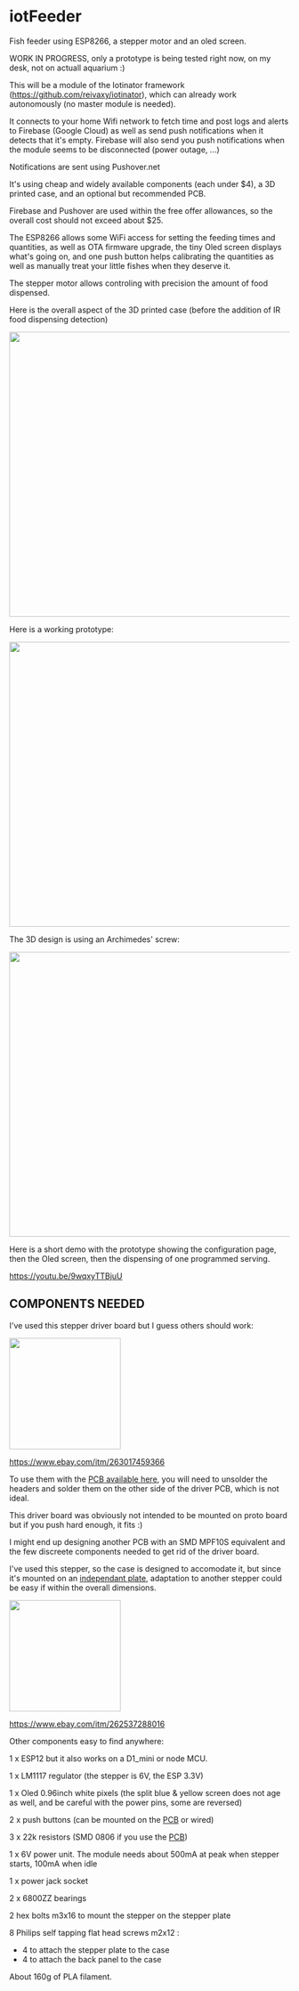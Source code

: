 # iotFeeder

Fish feeder using ESP8266, a stepper motor and an oled screen.



WORK IN PROGRESS, only a prototype is being tested right now, on my desk, not on actuall aquarium :)


This will be a module of the Iotinator framework (https://github.com/reivaxy/iotinator), which can already work autonomously (no master module is needed).

It connects to your home Wifi network to fetch time and post logs and alerts to Firebase (Google Cloud) as well as send push notifications when it detects that it's empty. Firebase will also send you push notifications when the module seems to be disconnected (power outage, ...)

Notifications are sent using Pushover.net 


It's using cheap and widely available components (each under $4), a 3D printed case, and an optional but recommended PCB.

Firebase and Pushover are used within the free offer allowances, so the overall cost should not exceed about $25.

The ESP8266 allows some WiFi access for setting the feeding times and quantities, as well as OTA firmware upgrade, the tiny Oled screen displays what's going on, and one push button helps calibrating the quantities as well as manually treat your little fishes when they deserve it.

The stepper motor allows controling with precision the amount of food dispensed.

Here is the overall aspect of the 3D printed case (before the addition of IR food dispensing detection)

<img src="https://github.com/reivaxy/iotFeeder/blob/master/resources/3DPrintedCase.jpg?raw=true" width="512px"/>

Here is a working prototype:

<img src="https://github.com/reivaxy/iotFeeder/blob/master/resources/prototype.jpg?raw=true" width="512px"/>

The 3D design is using an Archimedes' screw:

<img src="https://github.com/reivaxy/iotFeeder/blob/master/resources/3DDesign.jpg?raw=true" width="512px"/>

Here is a short demo with the prototype showing the configuration page, then the Oled screen, then the dispensing of one programmed serving.

https://youtu.be/9wqxyTTBjuU

## COMPONENTS NEEDED

I've used this stepper driver board but I guess others should work:

<img src="https://github.com/reivaxy/iotFeeder/blob/master/resources/driver.jpg?raw=true" width="200px"/>

https://www.ebay.com/itm/263017459366

To use them with the [PCB available here](hardware/PCB), you will need to unsolder the headers and solder them on the other side of the driver PCB, which is not ideal. 

This driver board was obviously not intended to be mounted on proto board but if you push hard enough, it fits :)

I might end up designing another PCB with an SMD MPF10S equivalent and the few discreete components needed to get rid of the driver board.

I've used this stepper, so the case is designed to accomodate it, but since it's mounted on an [independant plate](https://github.com/reivaxy/iotFeeder/blob/master/hardware/3DFiles/stepperPlate.stl), adaptation to another stepper could be easy if within the overall dimensions.

<img src="https://github.com/reivaxy/iotFeeder/blob/master/resources/stepper.jpg?raw=true" width="200px"/>

https://www.ebay.com/itm/262537288016


Other components easy to find anywhere:

1 x ESP12 but it also works on a D1_mini or node MCU.

1 x LM1117 regulator (the stepper is 6V, the ESP 3.3V)

1 x Oled 0.96inch white pixels (the split blue & yellow screen does not age as well, and be careful with the power pins, some are reversed)

2 x push buttons (can be mounted on the [PCB](hardware/PCB) or wired)

3 x 22k resistors (SMD 0806 if you use the [PCB](hardware/PCB))

1 x 6V power unit. The module needs about 500mA at peak when stepper starts, 100mA when idle 

1 x power jack socket

2 x 6800ZZ bearings

2 hex bolts m3x16 to mount the stepper on the stepper plate

8 Philips self tapping flat head screws m2x12 : 
- 4 to attach the stepper plate to the case
- 4 to attach the back panel to the case

 
About 160g of PLA filament.
